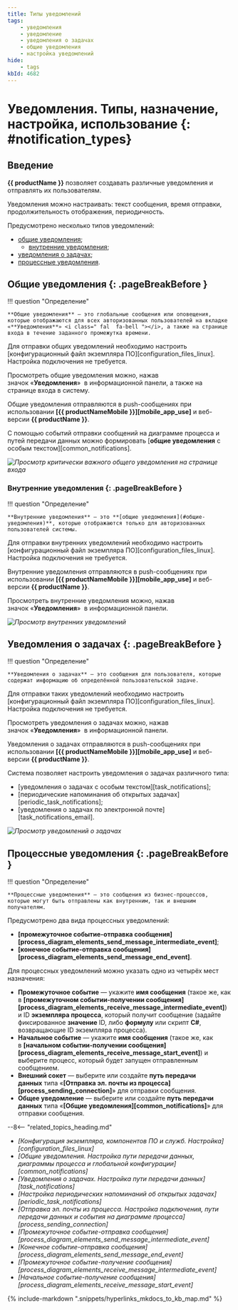 ```yaml
---
title: Типы уведомлений
tags:
    - уведомления
    - уведомление
    - уведомления о задачах
    - общие уведомления
    - настройка уведомлений
hide:
    - tags
kbId: 4682
---
```


# Уведомления. Типы, назначение, настройка, использование {: #notification_types}

## Введение

**{{ productName }}** позволяет создавать различные уведомления и отправлять их пользователям.

Уведомления можно настраивать: текст сообщения, время отправки, продолжительность отображения, периодичность.

Предусмотрено несколько типов уведомлений:

- [общие уведомления](#общие-уведомления);
    - [внутренние уведомления](#внутренние-уведомления);
- [уведомления о задачах](#уведомления-о-задачах);
- [процессные уведомления](#процессные-уведомления).

## Общие уведомления {: .pageBreakBefore }

!!! question "Определение"

    **Общие уведомления** — это глобальные сообщения или оповещения, которые отображаются для всех авторизованных пользователей на вкладке «**Уведомления**» <i class=" fal  fa-bell ">‌</i>, а также на странице входа в течение заданного промежутка времени.

Для отправки общих уведомлений необходимо настроить [конфигурационный файл экземпляра ПО][configuration_files_linux]. Настройка подключения не требуется.

Просмотреть общие уведомления можно, нажав значок «**Уведомления**» <i class=" fal  fa-bell ">‌</i> в информационной панели, а также на странице входа в систему.

Общие уведомления отправляются в push-сообщениях при использовании **[{{ productNameMobile }}][mobile_app_use]** и веб-версии **{{ productName }}**.

С помощью событий отправки сообщений на диаграмме процесса и путей передачи данных можно формировать [**общие уведомления** с особым текстом][common_notifications].

_![Просмотр критически важного общего уведомления на странице входа](common_notifications_entry_page_urgent_message.png)_

### Внутренние уведомления {: .pageBreakBefore }

!!! question "Определение"

    **Внутренние уведомления** — это **[общие уведомления](#общие-уведомления)**, которые отображаются только для авторизованных пользователей системы.

Для отправки внутренних уведомлений необходимо настроить [конфигурационный файл экземпляра ПО][configuration_files_linux]. Настройка подключения не требуется.

Внутренние уведомления отправляются в push-сообщениях при использовании **[{{ productNameMobile }}][mobile_app_use]** и веб-версии **{{ productName }}**.

Просмотреть внутренние уведомления можно, нажав значок «**Уведомления**» <i class=" fal  fa-bell ">‌</i> в информационной панели.

_![Просмотр внутренних уведомлений](common_notifications_board_call.png)_

## Уведомления о задачах {: .pageBreakBefore }

!!! question "Определение"

    **Уведомления о задачах** — это сообщения для пользователя, которые содержат информацию об определённой пользовательской задаче.

Для отправки таких уведомлений необходимо настроить [конфигурационный файл экземпляра ПО][configuration_files_linux]. Настройка подключения не требуется.

Просмотреть уведомления о задачах можно, нажав значок «**Уведомления**» <i class=" fal  fa-bell ">‌</i> в информационной панели.

Уведомления о задачах отправляются в push-сообщениях при использовании **[{{ productNameMobile }}][mobile_app_use]** и веб-версии **{{ productName }}**.

Система позволяет настроить уведомления о задачах различного типа:

- [уведомления о задачах с особым текстом][task_notifications];
- [периодические напоминания об открытых задачах][periodic_task_notifications];
- [уведомления о задачах по электронной почте][task_notifications_email].

_![Просмотр уведомлений о задачах](task_notifications_view.png)_

## Процессные уведомления {: .pageBreakBefore }

!!! question "Определение"

    **Процессные уведомления** — это сообщения из бизнес-процессов, которые могут быть отправлены как внутренним, так и внешним получателям.

Предусмотрено два вида процессных уведомлений:

- **[промежуточное событие-отправка сообщения][process_diagram_elements_send_message_intermediate_event]**;
- **[конечное событие-отправка сообщения][process_diagram_elements_send_message_end_event]**.

Для процессных уведомлений можно указать одно из четырёх мест назначения:

- **Промежуточное событие** — укажите **имя сообщения** (такое же, как в **[промежуточном событии-получении сообщения][process_diagram_elements_receive_message_intermediate_event]**) и ID **экземпляра процесса**, который получит сообщение (задайте фиксированное **значение** ID, либо **формулу** или скрипт **C#**, возвращающие ID экземпляра процесса).
- **Начальное событие** — укажите **имя сообщения** (такое же, как в **[начальном событии-получении сообщения][process_diagram_elements_receive_message_start_event]**) и выберите процесс, который будет запущен отправленным сообщением.
- **Внешний сокет** — выберите или создайте **путь передачи данных** типа «**[Отправка эл.&nbsp;почты из процесса][process_sending_connection]**» для отправки сообщения.
- **Общее уведомление** — выберите или создайте **путь передачи данных** типа «**[Общие уведомления][common_notifications]**» для отправки сообщения.

<div class="relatedTopics" markdown="block">

--8<-- "related_topics_heading.md"

- _[Конфигурация экземпляра, компонентов ПО и служб. Настройка][configuration_files_linux]_
- _[Общие уведомления. Настройка пути передачи данных, диаграммы процесса и глобальной конфигурации][common_notifications]_
- _[Уведомления о задачах. Настройка пути передачи данных][task_notifications]_
- _[Настройка периодических напоминаний об открытых задачах][periodic_task_notifications]_
- _[Отправка эл.&nbsp;почты из процесса. Настройка подключения, пути передачи данных и события на диаграмме процесса][process_sending_connection]_
- _[Промежуточное событие-отправка сообщения][process_diagram_elements_send_message_intermediate_event]_
- _[Конечное событие-отправка сообщения][process_diagram_elements_send_message_end_event]_
- _[Промежуточное событие-получение сообщения][process_diagram_elements_receive_message_intermediate_event]_
- _[Начальное событие-получение сообщения][process_diagram_elements_receive_message_start_event]_

</div>

{%
include-markdown ".snippets/hyperlinks_mkdocs_to_kb_map.md"
%}
